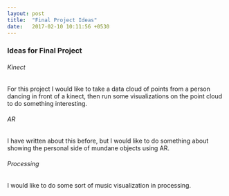 ```yaml
---
layout: post
title:  "Final Project Ideas"
date:   2017-02-10 10:11:56 +0530
---
```


### Ideas for Final Project

###### Kinect
For this project I would like to take a data cloud of points from a person dancing in front of a kinect, then run some visualizations on the point cloud to do something interesting.

###### AR
I have written about this before, but I would like to do something about showing the personal side of mundane objects using AR.

###### Processing
I would like to do some sort of music visualization in processing. 
